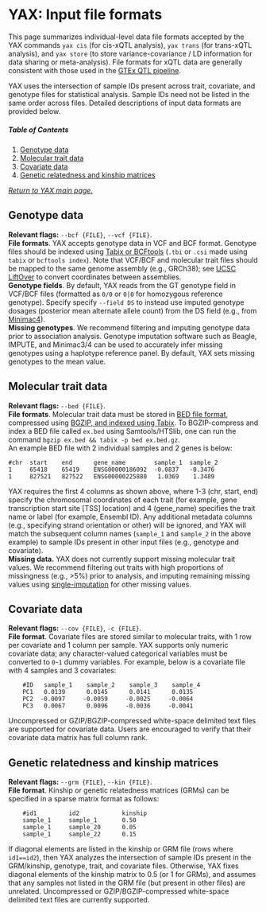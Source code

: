 # YAX: Input file formats
This page summarizes individual-level data file formats accepted by the YAX commands `yax cis` (for cis-xQTL analysis), `yax trans` (for trans-xQTL analysis), and `yax store` (to store variance-covariance / LD information for data sharing or meta-analysis). File formats for xQTL data are generally consistent with those used in the [GTEx QTL pipeline](https://github.com/broadinstitute/gtex-pipeline/tree/master/qtl).  

YAX uses the intersection of sample IDs present across trait, covariate, and genotype files for statistical analysis.  Sample IDs need not be listed in the same order across files. Detailed descriptions of input data formats are provided below. 

##### Table of Contents  
  1. [Genotype data](#genotype-data)  
  2. [Molecular trait data](#molecular-trait-data)  
  3. [Covariate data](#covariate-data)  
  4. [Genetic relatedness and kinship matrices](#genetic-relatedness-and-kinship-matrices) <br />
 
 [*Return to YAX main page.*](https://github.com/corbinq/yax)

## Genotype data
**Relevant flags:** `--bcf {FILE}`, `--vcf {FILE}`.  <br />
**File formats**. YAX accepts genotype data in VCF and BCF format.  Genotype files should be indexed using [Tabix or BCFtools](http://samtools.github.io/bcftools/) (`.tbi` or `.csi` made using `tabix` or `bcftools index`).  Note that VCF/BCF and molecular trait files should be mapped to the same genome assembly (e.g., GRCh38); see [UCSC LiftOver](http://hgdownload.cse.ucsc.edu/downloads.html) to convert coordinates between assemblies. <br />
**Genotype fields**.  By default, YAX  reads from the GT genotype field in VCF/BCF files (formatted as `0/0` or `0|0` for homozygous reference genotype).  Specify specify `--field DS` to instead use imputed genotype dosages (posterior mean alternate allele count) from the DS field (e.g., from [Minimac4](https://genome.sph.umich.edu/wiki/Minimac4)). <br />
**Missing genotypes**.  We recommend filtering and imputing genotype data prior to association analysis.   Genotype imputation software such as Beagle, IMPUTE, and Minimac3/4 can be used to accurately infer missing genotypes using a haplotype reference panel.  By default, YAX sets missing genotypes to the mean value.    
## Molecular trait data
**Relevant flags:** `--bed {FILE}`. <br />
**File formats**. Molecular trait data must be stored in [BED file format](https://genome.ucsc.edu/FAQ/FAQformat.html#format1), compressed using [BGZIP, and indexed using Tabix](http://www.htslib.org/doc/tabix.html).  To BGZIP-compress and index a BED file called `ex.bed` using Samtools/HTSlib, one can run the command `bgzip ex.bed && tabix -p bed ex.bed.gz`. <br />
An example BED file with 2 individual samples and 2 genes is below:
```
#chr  start    end      gene_name        sample_1  sample_2
1     65418    65419    ENSG00000186092  -0.0837   -0.3476
1     827521   827522   ENSG00000225880   1.0369    1.3489
```
YAX requires the first 4 columns as shown above, where 1-3 (chr, start, end) specify the chromosomal  coordinates of each trait (for example, gene transcription start site [TSS] location) and 4 (gene_name) specifies the trait name or label (for example, Ensembl ID).   Any additional metadata columns (e.g., specifying strand orientation or other) will be ignored, and YAX will match the subsequent column names (`sample_1` and `sample_2` in the above example) to sample IDs present in other input files (e.g., genotype and covariate). <br />
**Missing data.** YAX does not currently support missing molecular trait values. We recommend filtering out traits with high proportions of missingness (e.g., >5%) prior to analysis, and imputing remaining missing values using [single-imputation](https://en.wikipedia.org/wiki/Imputation_%28statistics%29#Single_imputation) for other missing values.    
## Covariate data
**Relevant flags:** `--cov {FILE}`, `-c {FILE}`. <br />
**File format**. Covariate files are stored similar to molecular traits, with 1 row per covariate and 1 column per sample. YAX supports only numeric covariate data; any character-valued categorical variables must be converted to `0`-`1` dummy variables. For example, below is a covariate file with 4 samples and 3 covariates:
```
    #ID   sample_1    sample_2    sample_3    sample_4
    PC1   0.0139      0.0145      0.0141      0.0135
    PC2  -0.0097     -0.0059     -0.0025     -0.0064
    PC3   0.0067      0.0096     -0.0036     -0.0041
```
Uncompressed or GZIP/BGZIP-compressed white-space delimited text files are supported for covariate data.  Users are encouraged to verify that their covariate data matrix has full column rank.   

## Genetic relatedness and kinship matrices
**Relevant flags:** `--grm {FILE}`, `--kin {FILE}`. <br />
**File format**. Kinship or genetic relatedness matrices (GRMs) can be specified in a sparse matrix format as follows:
```
    #id1         id2            kinship
    sample_1     sample_1       0.50
    sample_1     sample_20      0.05
    sample_1     sample_22      0.15
```
If diagonal elements are listed in the kinship or GRM file (rows where `id1==id2`), then YAX analyzes the intersection of sample IDs present in the GRM/kinship,  genotype, trait, and covariate files.  Otherwise, YAX fixes diagonal elements of the kinship matrix to 0.5 (or 1 for GRMs), and assumes that any samples not listed in the GRM file (but present in other files) are unrelated.  Uncompressed or GZIP/BGZIP-compressed white-space delimited text files are currently supported.

